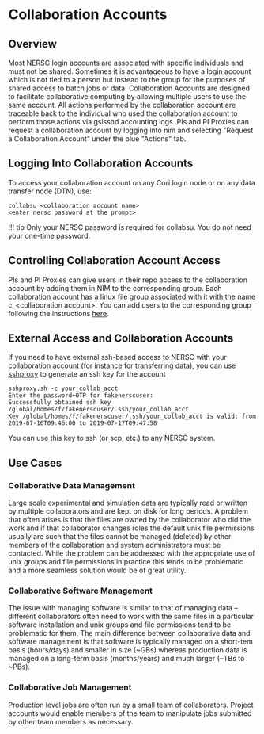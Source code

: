 # Collaboration Accounts

## Overview

Most NERSC login accounts are associated with specific individuals and
must not be shared. Sometimes it is advantageous to have a login
account which is not tied to a person but instead to the group for the
purposes of shared access to batch jobs or data. Collaboration
Accounts are designed to facilitate collaborative computing by
allowing multiple users to use the same account.  All actions
performed by the collaboration account are traceable back to the
individual who used the collaboration account to perform those actions
via gsisshd accounting logs. PIs and PI Proxies can request a
collaboration account by logging into nim and selecting "Request a
Collaboration Account" under the blue "Actions" tab.

## Logging Into Collaboration Accounts

To access your collaboration account on any Cori login node or on any
data transfer node (DTN), use:

```
collabsu <collaboration account name>
<enter nersc password at the prompt>
```

!!! tip
    Only your NERSC password is required for collabsu. You do not need your one-time password.

## Controlling Collaboration Account Access

PIs and PI Proxies can give users in their repo access to the
collaboration account by adding them in NIM to the corresponding
group. Each collaboration account has a linux file group associated
with it with the name c_<collaboration account\>. You can add users to
the corresponding group following the instructions
[here](https://www.nersc.gov/users/accounts/nim/nim-guide-for-pis/#toc-anchor-8).

## External Access and Collaboration Accounts

If you need to have external ssh-based access to NERSC with your
collaboration account (for instance for transferring data), you can
use
[sshproxy](https://www.nersc.gov/users/connecting-to-nersc/mfa/#toc-anchor-3)
to generate an ssh key for the account

```
sshproxy.sh -c your_collab_acct
Enter the password+OTP for fakenerscuser: 
Successfully obtained ssh key /global/homes/f/fakenerscuser/.ssh/your_collab_acct
Key /global/homes/f/fakenerscuser/.ssh/your_collab_acct is valid: from 2019-07-16T09:46:00 to 2019-07-17T09:47:58
```
You can use this key to ssh (or scp, etc.) to any NERSC system.

## Use Cases

### Collaborative Data Management

Large scale experimental and simulation data are typically read or
written by multiple collaborators and are kept on disk for long
periods. A problem that often arises is that the files are owned by
the collaborator who did the work and if that collaborator changes
roles the default unix file permissions usually are such that the
files cannot be managed (deleted) by other members of the
collaboration and system administrators must be contacted. While the
problem can be addressed with the appropriate use of unix groups and
file permissions in practice this tends to be problematic and a more
seamless solution would be of great utility.

### Collaborative Software Management

The issue with managing software is similar to that of managing data –
different collaborators often need to work with the same files in a
particular software installation and unix groups and file permissions
tend to be problematic for them.  The main difference between
collaborative data and software management is that software is
typically managed on a short-tem basis (hours/days) and smaller in
size (~GBs) whereas production data is managed on a long-term basis
(months/years) and much larger (~TBs to ~PBs).

### Collaborative Job Management

Production level jobs are often run by a small team of collaborators.
Project accounts would enable members of the team to manipulate jobs
submitted by other team members as necessary.
